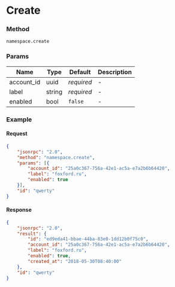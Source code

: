 # Create

### Method

```
namespace.create
```

### Params

Name       | Type   | Default    | Description
-----------| ------ | ---------- | ------------------
account_id | uuid   | _required_ | -
label      | string | _required_ | -
enabled    | bool   | `false`    | -

### Example

#### Request

```json
{
    "jsonrpc": "2.0",
    "method": "namespace.create",
    "params": [{
        "account_id": "25a0c367-756a-42e1-ac5a-e7a2b6b64420",
        "label": "foxford.ru",
        "enabled": true
    }],
    "id": "qwerty"
}
```

#### Response

```json
{
    "jsonrpc": "2.0",
    "result": {
        "id": "ed9eda41-bbae-44ba-83e0-1dd12b0f75c0",
        "account_id": "25a0c367-756a-42e1-ac5a-e7a2b6b64420",
        "label": "foxford.ru",
        "enabled": true,
        "created_at": "2018-05-30T08:40:00"
    },
    "id": "qwerty"
}
```
